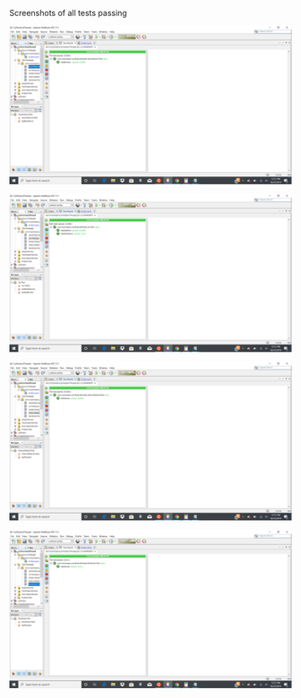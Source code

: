 Screenshots of all tests passing

![AssemblyLineTest.png](AssemblyLineTest.png)

![CarTest.png](CarTest.png)

![InteriorMaterialTest.png](InteriorMaterialTest.png)

![PaintColorTest.png](PaintColorTest.png)
